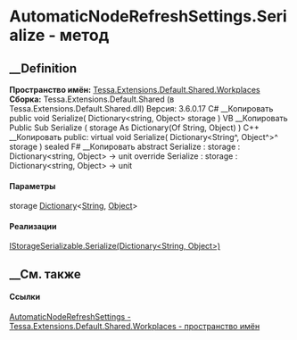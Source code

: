 # AutomaticNodeRefreshSettings.Serialize - метод
##  __Definition
 **Пространство имён:**
[Tessa.Extensions.Default.Shared.Workplaces](N_Tessa_Extensions_Default_Shared_Workplaces.htm)  
 **Сборка:** Tessa.Extensions.Default.Shared (в
Tessa.Extensions.Default.Shared.dll) Версия: 3.6.0.17
C# __Копировать
     public void Serialize(
    	Dictionary<string, Object> storage
    )
VB __Копировать
     Public Sub Serialize ( 
    	storage As Dictionary(Of String, Object)
    )
C++ __Копировать
     public:
    virtual void Serialize(
    	Dictionary<String^, Object^>^ storage
    ) sealed
F# __Копировать
     abstract Serialize : 
            storage : Dictionary<string, Object> -> unit 
    override Serialize : 
            storage : Dictionary<string, Object> -> unit 
#### Параметры
storage
[Dictionary](https://learn.microsoft.com/dotnet/api/system.collections.generic.dictionary-2)<[String](https://learn.microsoft.com/dotnet/api/system.string),
[Object](https://learn.microsoft.com/dotnet/api/system.object)>
#### Реализации
[IStorageSerializable.Serialize(Dictionary<String,
Object>)](M_Tessa_Platform_Storage_IStorageSerializable_Serialize.htm)  
##  __См. также
#### Ссылки
[AutomaticNodeRefreshSettings -
](T_Tessa_Extensions_Default_Shared_Workplaces_AutomaticNodeRefreshSettings.htm)
[Tessa.Extensions.Default.Shared.Workplaces - пространство
имён](N_Tessa_Extensions_Default_Shared_Workplaces.htm)
